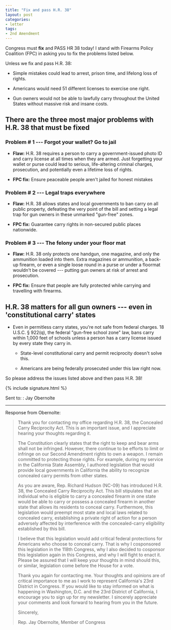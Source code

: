 ```yaml
---
title: "Fix and pass H.R. 38"
layout: post
categories:
- letter
tags:
- 2nd Amendment
---
```


Congress must **fix** and PASS HR 38 today! I stand with Firearms Policy Coalition (FPC) in asking you to fix the problems listed below.

Unless we fix and pass H.R. 38:

- Simple mistakes could lead to arrest, prison time, and lifelong loss of rights.

- Americans would need 51 different licenses to exercise one right.

- Gun owners would not be able to lawfully carry throughout the United States without massive risk and insane costs.

## There are the three most major problems with H.R. 38 that must be fixed

### Problem # 1 --- Forgot your wallet? Go to jail

- **Flaw:** H.R. 38 requires a person to carry a government-issued photo ID and carry license at all times when they are armed. Just forgetting your wallet or purse could lead to serious, life-altering criminal charges, prosecution, and potentially even a lifetime loss of rights.

- **FPC fix:** Ensure peaceable people aren't jailed for honest mistakes

### Problem # 2 --- Legal traps everywhere

- **Flaw:** H.R. 38 allows states and local governments to ban carry on all public property, defeating the very point of the bill and setting a legal trap for gun owners in these unmarked "gun-free" zones.

- **FPC fix:** Guarantee carry rights in non-secured public places nationwide.

### Problem # 3 --- The felony under your floor mat

- **Flaw:** H.R. 38 only protects one handgun, one magazine, and only the ammunition loaded into them. Extra magazines or ammunition, a back-up firearm, or even a single loose round in a purse or under a floormat wouldn't be covered --- putting gun owners at risk of arrest and prosecution.

- **FPC fix:** Ensure that people are fully protected while carrying and travelling with firearms.

## H.R. 38 matters for all gun owners --- even in 'constitutional carry' states

- Even in permitless carry states, you're not safe from federal charges. 18 U.S.C. § 922(q), the federal "gun-free school zone" law, bans carry within 1,000 feet of schools unless a person has a carry license issued by every state they carry in.

  - State-level constitutional carry and permit reciprocity doesn't solve this.
 
  - Americans are being federally prosecuted under this law right now.

So please address the issues listed above and then pass H.R. 38!

{% include signature.html %}

Sent to:
: Jay Obernolte

---

Response from Obernolte:

> Thank you for contacting my office regarding H.R. 38, the Concealed Carry Reciprocity Act. This is an important issue, and I appreciate hearing your thoughts regarding it.
>
> The Constitution clearly states that the right to keep and bear arms shall not be infringed. However, there continue to be efforts to limit or infringe on our Second Amendment rights to own a weapon. I remain committed to protecting those rights. For example, during my service in the California State Assembly, I authored legislation that would provide local governments in California the ability to recognize concealed carry permits from other states. 
>
> As you are aware, Rep. Richard Hudson (NC-09) has introduced H.R. 38, the Concealed Carry Reciprocity Act. This bill stipulates that an individual who is eligible to carry a concealed firearm in one state would be able to carry or possess a concealed firearm in another state that allows its residents to conceal carry. Furthermore, this legislation would preempt most state and local laws related to concealed carry, establishing a private right of action for a person adversely affected by interference with the concealed-carry eligibility established by this bill. 
>
> I believe that this legislation would add critical federal protections for Americans who choose to conceal carry. That is why I cosponsored this legislation in the 118th Congress, why I also decided to cosponsor this legislation again in this Congress, and why I will fight to enact it. Please be assured that I will keep your thoughts in mind should this, or similar, legislation come before the House for a vote.
>
> Thank you again for contacting me. Your thoughts and opinions are of critical importance to me as I work to represent California's 23rd District in Congress. If you would like to stay informed on what is happening in Washington, D.C. and the 23rd District of California, I encourage you to sign up for my newsletter. I sincerely appreciate your comments and look forward to hearing from you in the future.
>
> Sincerely,
>
> Rep. Jay Obernolte, Member of Congress
